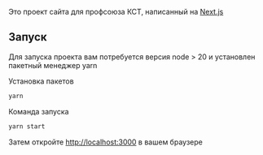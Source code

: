 Это проект сайта для профсоюза КСТ, написанный на [Next.js](https://nextjs.org/)

## Запуск

Для запуска проекта вам потребуется версия node > 20 и установлен пакетный менеджер yarn

Установка пакетов

```bash
yarn
```

Команда запуска

```bash
yarn start
```

Затем откройте [http://localhost:3000](http://localhost:3000) в вашем браузере

